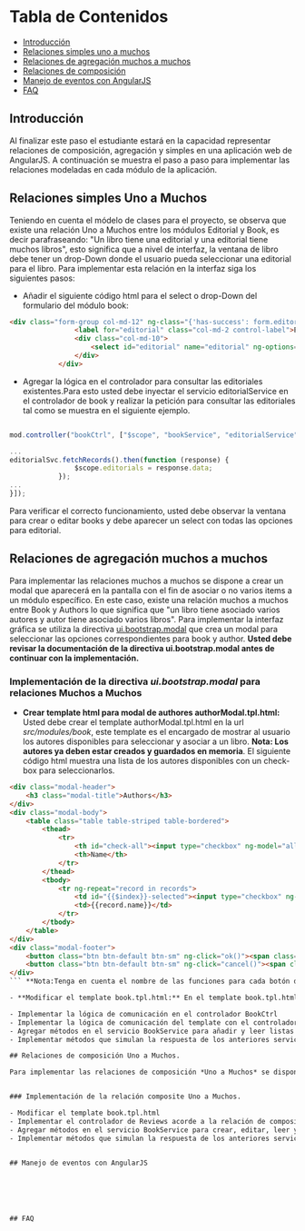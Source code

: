 # Tabla de Contenidos

-  [Introducción](#introducción)
-  [Relaciones simples uno a muchos](#relaciones-simples-uno-a-muchos)
-  [Relaciones de agregación muchos a muchos](#)
-  [Relaciones de composición](#)
-  [Manejo de eventos con AngularJS](#)
-  [FAQ](#faq)


## Introducción
Al finalizar este paso el estudiante estará en la capacidad representar relaciones de composición, agregación y simples en una aplicación web de AngularJS. A continuación se muestra el paso a paso para implementar las relaciones modeladas en cada módulo de la aplicación.

## Relaciones simples Uno a Muchos
Teniendo en cuenta el módelo de clases para el proyecto, se observa que existe una relación Uno a Muchos entre los módulos Editorial y Book, es decir parafraseando: "Un libro tiene una editorial y una editorial tiene muchos libros", esto significa que a nivel de interfaz, la ventana de libro debe tener un drop-Down donde el usuario pueda seleccionar una editorial para el libro. Para implementar esta relación en la interfaz siga los siguientes pasos:
- Añadir el siguiente código html para el select o drop-Down del formulario del módulo book:
```html
<div class="form-group col-md-12" ng-class="{'has-success': form.editorial.$valid && form.editorial.$dirty, 'has-error': form.editorial.$invalid && (form.editorial.$dirty || form.$submitted)}" >
                <label for="editorial" class="col-md-2 control-label">Editorial</label>
                <div class="col-md-10">
                    <select id="editorial" name="editorial" ng-options="rc.name for rc in editorials track by rc.id" class="form-control" type="text" ng-model="currentRecord.editorial" ></select>
                </div>
            </div>
```
- Agregar la lógica en el controlador para consultar las editoriales existentes.Para esto usted debe inyectar el servicio editorialService en el controlador de book y realizar la petición para consultar las editoriales tal como se muestra en el siguiente ejemplo.

```javascript

mod.controller("bookCtrl", ["$scope", "bookService", "editorialService", function ($scope, svc, editorialSvc) {

...
editorialSvc.fetchRecords().then(function (response) {
                $scope.editorials = response.data;
            });
...
}]);
```
Para verificar el correcto funcionamiento, usted debe observar la ventana para crear o editar books y debe aparecer un select con todas las opciones para editorial. 

## Relaciones de agregación muchos a muchos

Para implementar las relaciones muchos a muchos se dispone a crear un modal que aparecerá en la pantalla con el fin de asociar o no varios items a un módulo específico. En este caso, existe una relación muchos a muchos entre Book y Authors lo que significa que "un libro tiene asociado varios autores y autor tiene asociado varios libros". Para implementar la interfaz gráfica se utiliza la directiva [ui.bootstrap.modal](https://angular-ui.github.io/bootstrap/) que crea un modal para seleccionar las opciones correspondientes para book y author. **Usted debe revisar la documentación de la directiva ui.bootstrap.modal antes de continuar con la implementación.**

### Implementación de la directiva *ui.bootstrap.modal* para relaciones Muchos a Muchos

- **Crear template html para modal de authores authorModal.tpl.html:**
Usted debe crear el template authorModal.tpl.html en la url *src/modules/book*, este template es el encargado de mostrar al usuario los autores disponibles para seleccionar y asociar a un libro. **Nota: Los autores ya deben estar creados y guardados en memoria**. El siguiente código html muestra una lista de los autores disponibles con un check-box para seleccionarlos.

```html 
<div class="modal-header">
    <h3 class="modal-title">Authors</h3>
</div>
<div class="modal-body">
    <table class="table table-striped table-bordered">
        <thead>
            <tr>
                <th id="check-all"><input type="checkbox" ng-model="allChecked" ng-click="checkAll(allChecked)"/></th>
                <th>Name</th>
            </tr>
        </thead>
        <tbody>
            <tr ng-repeat="record in records">
                <td id="{{$index}}-selected"><input type="checkbox" ng-model="record.selected"/></td>
                <td>{{record.name}}</td>
            </tr>
        </tbody>
    </table>
</div>
<div class="modal-footer">
    <button class="btn btn-default btn-sm" ng-click="ok()"><span class="glyphicon glyphicon-ok"></span> Save</button>
    <button class="btn btn-default btn-sm" ng-click="cancel()"><span class="glyphicon glyphicon-remove"></span> Cancel</button>
</div>
``` **Nota:Tenga en cuenta el nombre de las funciones para cada botón del modal, para este caso son las funciones ok() y cancel() las cuales se deben implementar en el controlador del modal**

- **Modificar el template book.tpl.html:** En el template book.tpl.html usted debe adicionar un **Tab** para Authors, este tab debe desplegar un toolbar de navegación con un botón para abrir el modal.

- Implementar la lógica de comunicación en el controlador BookCtrl
- Implementar la lógica de comunicación del template con el controlador authorsCtrl
- Agregar métodos en el servicio BookService para añadir y leer listas de authores.
- Implementar métodos que simulan la respuesta de los anteriores servicios mediante el uso de Mocks.

## Relaciones de composición Uno a Muchos.

Para implementar las relaciones de composición *Uno a Muchos* se dispone a crear un **Tab** adicional en la interfaz del  módulo dueño de la relación, donde se puede realizar todas las operaciones CRUD al módulo hijo. Es importante resaltar que una relación de composición establece una fuerte relación entre el dueño de la relación y sus hijos, por ejemplo un hijo sólo puede ser creado y asociado a un módulo padre, *No puede existir hijos sin tener un padre*, de igual manera *si el módulo padre desaparece todos sus hijos también eliminados*. En el ejemplo BookStore existe una relación de composición entre Book y Reviews lo que significa que "Un libro tiene muchos reviews " y cada review sólo puede ser creado a un libro. Por lo tanto si se elimina el libro desaparece junto con él todos sus reviews. **Nota: El paso 2 tenía el módulo review independiente al módulo book, en este paso el link de Review desaparece y sólo se puede crear un review cuando se edita un libro.**


### Implementación de la relación composite Uno a Muchos.

- Modificar el template book.tpl.html
- Implementar el controlador de Reviews acorde a la relación de composición
- Agregar métodos en el servicio BookService para crear, editar, leer y remover listas de reviews.
- Implementar métodos que simulan la respuesta de los anteriores servicios mediante el uso de Mocks.


## Manejo de eventos con AngularJS






## FAQ